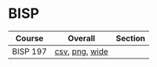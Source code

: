 # BISP

| Course | Overall | Section |
| ------ | ------- | ------- |
| BISP 197 | [csv](https://github.com/UCSD-Historical-Enrollment-Data/2025Summer3/blob/main/overall/BISP%20197.csv), [png](https://raw.githubusercontent.com/UCSD-Historical-Enrollment-Data/2025Summer3/main/plot_overall/BISP%20197.png), [wide](https://raw.githubusercontent.com/UCSD-Historical-Enrollment-Data/2025Summer3/main/plot_overall_wide/BISP%20197.png) |  |
